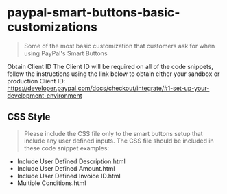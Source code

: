 # paypal-smart-buttons-basic-customizations

> Some of the most basic customization that customers ask for when using PayPal's Smart Buttons

Obtain Client ID
The Client ID will be required on all of the code snippets, follow the instructions using the link below to obtain either your sandbox or production Client ID:
https://developer.paypal.com/docs/checkout/integrate/#1-set-up-your-development-environment

## CSS Style

> Please include the CSS file only to the smart buttons setup that include any user defined inputs. The CSS file should be included in these code snippet examples:

- Include User Defined Description.html
- Include User Defined Amount.html
- Include User Defined Invoice ID.html
- Multiple Conditions.html
